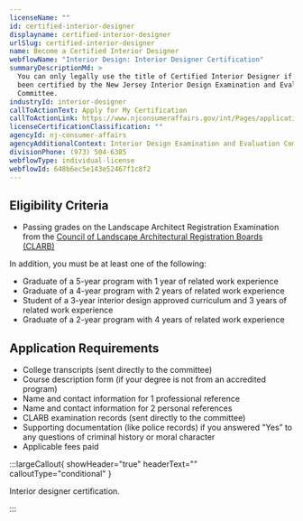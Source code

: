 ```yaml
---
licenseName: ""
id: certified-interior-designer
displayname: certified-interior-designer
urlSlug: certified-interior-designer
name: Become a Certified Interior Designer
webflowName: "Interior Design: Interior Designer Certification"
summaryDescriptionMd: >
  You can only legally use the title of Certified Interior Designer if you’ve
  been certified by the New Jersey Interior Design Examination and Evaluation
  Committee.
industryId: interior-designer
callToActionText: Apply for My Certification
callToActionLink: https://www.njconsumeraffairs.gov/int/Pages/applications.aspx
licenseCertificationClassification: ""
agencyId: nj-consumer-affairs
agencyAdditionalContext: Interior Design Examination and Evaluation Committee
divisionPhone: (973) 504-6385
webflowType: individual-license
webflowId: 648b6ec5e143e52467f1c8f2
---
```


## Eligibility Criteria

- Passing grades on the Landscape Architect Registration Examination from the [Council of Landscape Architectural Registration Boards (CLARB)](https://www.clarb.org)

In addition, you must be at least one of the following:

- Graduate of a 5-year program with 1 year of related work experience
- Graduate of a 4-year program with 2 years of related work experience
- Student of a 3-year interior design approved curriculum and 3 years of related work experience
- Graduate of a 2-year program with 4 years of related work experience

## Application Requirements

- College transcripts (sent directly to the committee)
- Course description form (if your degree is not from an accredited program)
- Name and contact information for 1 professional reference
- Name and contact information for 2 personal references
- CLARB examination records (sent directly to the committee)
- Supporting documentation (like police records) if you answered "Yes” to any questions of criminal history or moral character
- Applicable fees paid

:::largeCallout{ showHeader="true" headerText="" calloutType="conditional" }

Interior designer certification.

:::
